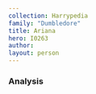 ```yaml
---
collection: Harrypedia
family: "Dumbledore"
title: Ariana
hero: I0263
author: 
layout: person
---
```



### Analysis

